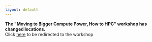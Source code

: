 ```yaml
---
layout: default
---
```


<strong>The "Moving to Bigger Compute Power, How to HPC" workshop has changed locations.</strong><br>
Click <a href='https://gu-eresearch.github.io/hpcWorkshop/'>here</a> to be redirected to the workshop